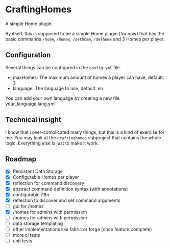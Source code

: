 # CraftingHomes

A simple Home plugin.

By itself, this is supposed to be a simple Home 
plugin (for now) that has the basic commands `/home`, `/homes`,
`/sethome`, `/delhome` and 3 Homes per player.

## Configuration

Several things can be configured in the `config.yml` file.

- maxHomes: The maximum amount of homes a player can have, default: 3
- language: The language to use, default: en

You can add your own language by creating a new file your_language.lang.yml

## Technical insight

I know that i over-complicated many things, but this is a kind of exercise for me.
You may look at the `craftinghomes` subproject that contains the whole logic. 
Everything else is just to make it work.

## Roadmap
- [x] Persistent Data Storage
- [x] Configurable Homes per player
- [x] reflection for command discovery
- [x] abstract command definition syntax (with annotations)
- [x] configurable i18n
- [x] reflection to discover and set command arguments
- [ ] gui for /homes
- [x] /homes <player> for admins with permission
- [ ] /homes <player> <home> for admins with permission
- [ ] data storage templating
- [ ] other implementations like fabric or forge (once feature complete)
- [ ] more ci tests
- [ ] unit tests
